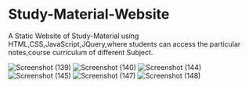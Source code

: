 # Study-Material-Website

A Static Website of Study-Material using HTML,CSS,JavaScript,JQuery,where students can access the particular notes,course curriculum 
of different Subject.

![Screenshot (139)](https://user-images.githubusercontent.com/44254251/73131560-38486600-4033-11ea-9931-fc00a9d45cf3.png)
![Screenshot (140)](https://user-images.githubusercontent.com/44254251/73131561-3e3e4700-4033-11ea-9e53-e904a50c514f.png)
![Screenshot (144)](https://user-images.githubusercontent.com/44254251/73131563-44ccbe80-4033-11ea-90e0-840ce0e17629.png)
![Screenshot (145)](https://user-images.githubusercontent.com/44254251/73131565-4b5b3600-4033-11ea-8012-8ca4dfb2c694.png)
![Screenshot (147)](https://user-images.githubusercontent.com/44254251/73131566-4f875380-4033-11ea-912e-7df1bbe070e4.png)
![Screenshot (148)](https://user-images.githubusercontent.com/44254251/73131568-531ada80-4033-11ea-89c7-a88df4388533.png)


